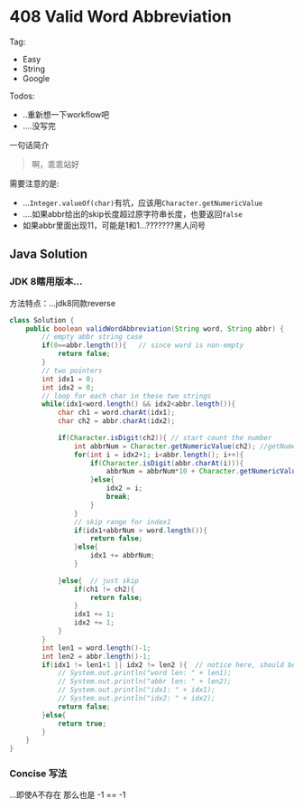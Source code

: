# 408 Valid Word Abbreviation

Tag:

- Easy
- String
- Google

Todos:

- ..重新想一下workflow吧
- ....没写完

一句话简介

> 啊，乖乖站好

需要注意的是:

- ...`Integer.valueOf(char)`有坑，应该用`Character.getNumericValue`
- ....如果abbr给出的skip长度超过原字符串长度，也要返回`false`
- 如果abbr里面出现11，可能是1和1...???????黑人问号



## Java Solution

### JDK 8瞎用版本...

方法特点：...jdk8同款reverse

```java
class Solution {
    public boolean validWordAbbreviation(String word, String abbr) {
        // empty abbr string case
        if(0==abbr.length()){   // since word is non-empty
            return false;
        }
        // two pointers
        int idx1 = 0;
        int idx2 = 0;
        // loop for each char in these two strings
        while(idx1<word.length() && idx2<abbr.length()){
            char ch1 = word.charAt(idx1);
            char ch2 = abbr.charAt(idx2);
            
            if(Character.isDigit(ch2)){ // start count the number
                int abbrNum = Character.getNumericValue(ch2); //getNumericValue
                for(int i = idx2+1; i<abbr.length(); i++){
                    if(Character.isDigit(abbr.charAt(i))){
                        abbrNum = abbrNum*10 + Character.getNumericValue(abbr.charAt(i));
                    }else{
                        idx2 = i;
                        break;
                    }
                }
                // skip range for index1
                if(idx1+abbrNum > word.length()){
                    return false;
                }else{
                    idx1 += abbrNum;    
                }
                
            }else{  // just skip
                if(ch1 != ch2){ 
                    return false; 
                }
                idx1 += 1;
                idx2 += 1;
            }
        }
        int len1 = word.length()-1;
        int len2 = abbr.length()-1;
        if(idx1 != len1+1 || idx2 != len2 ){  // notice here, should be same as while condition
            // System.out.println("word len: " + len1);
            // System.out.println("abbr len: " + len2);
            // System.out.println("idx1: " + idx1);
            // System.out.println("idx2: " + idx2);
            return false;
        }else{
            return true;
        }
    }
}
```

### Concise 写法

...即使A不存在 那么也是 -1 == -1

```java

```

